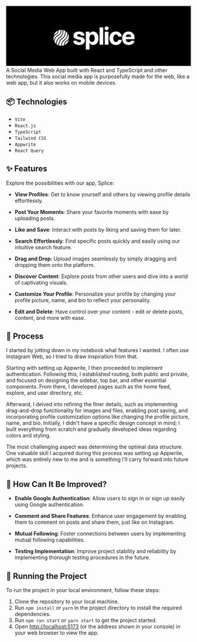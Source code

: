 <img src="public/assets/images/Screenshot%202024-02-24%20002201.png"/>
A Social Media Web App built with React and TypeScript and other technologies. This social media app is purposefully made for the web, like a web app, but it also works on mobile devices.

## 📦 Technologies

- `Vite`
- `React.js`
- `TypeScript`
- `Tailwind CSS`
- `Appwrite`
- `React Query`

## ✨ Features

Explore the possibilities with our app, Splice:

- **View Profiles**: Get to know yourself and others by viewing profile details effortlessly.

- **Post Your Moments**: Share your favorite moments with ease by uploading posts.
  
- **Like and Save**: Interact with posts by liking and saving them for later.
  
- **Search Effortlessly**: Find specific posts quickly and easily using our intuitive search feature.
  
- **Drag and Drop**: Upload images seamlessly by simply dragging and dropping them onto the platform.
  
- **Discover Content**: Explore posts from other users and dive into a world of captivating visuals.
  
- **Customize Your Profile**: Personalize your profile by changing your profile picture, name, and bio to reflect your personality.
  
- **Edit and Delete**: Have control over your content - edit or delete posts, content, and more with ease.


## 📝 Process

I started by jotting down in my notebook what features I wanted. I often use Instagram Web, so I tried to draw inspiration from that.

Starting with setting up Appwrite, I then proceeded to implement authentication. Following this, I established routing, both public and private, and focused on designing the sidebar, top bar, and other essential components. From there, I developed pages such as the home feed, explore, and user directory, etc.

Afterward, I delved into refining the finer details, such as implementing drag-and-drop functionality for images and files, enabling post saving, and incorporating profile customization options like changing the profile picture, name, and bio. Initially, I didn't have a specific design concept in mind; I built everything from scratch and gradually developed ideas regarding colors and styling.

The most challenging aspect was determining the optimal data structure. One valuable skill I acquired during this process was setting up Appwrite, which was entirely new to me and is something I'll carry forward into future projects.

## 💭 How Can It Be Improved?

- **Enable Google Authentication**: Allow users to sign in or sign up easily using Google authentication.
  
- **Comment and Share Features**: Enhance user engagement by enabling them to comment on posts and share them, just like on Instagram.
  
- **Mutual Following**: Foster connections between users by implementing mutual following capabilities.
  
- **Testing Implementation**: Improve project stability and reliability by implementing thorough testing procedures in the future.

## 🚦 Running the Project

To run the project in your local environment, follow these steps:

1. Clone the repository to your local machine.
2. Run `npm install` or `yarn` in the project directory to install the required dependencies.
3. Run `npm run start` or `yarn start` to get the project started.
4. Open [http://localhost:5173](http://localhost:5173) (or the address shown in your console) in your web browser to view the app.
